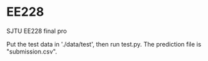 # EE228
SJTU EE228 final pro

Put the test data in './data/test', then run test.py. The prediction file is "submission.csv".

